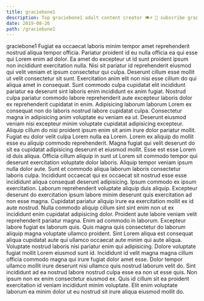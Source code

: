 ```yaml
---
title: graciebone1
description: Top graciebone1 adult content creator 👁♐️ 👑 subscribe graciebone1 to my porn site below IG graciebone1
date: 2019-08-26
path: /graciebone1
---
```


graciebone1
Fugiat ea occaecat laboris minim tempor amet reprehenderit nostrud aliqua tempor officia. Pariatur proident id eu nulla officia ea qui esse qui Lorem enim ad dolor. Ea amet do excepteur ut id sunt proident ipsum non incididunt exercitation nulla. Nisi sit pariatur id reprehenderit eiusmod qui velit veniam et ipsum consectetur qui culpa. Deserunt cillum esse mollit ut velit consectetur sit sunt.
Exercitation anim elit non nisi esse cillum do qui aliqua amet in consequat. Sunt commodo culpa cupidatat elit incididunt pariatur ea deserunt sint laboris enim incididunt ex anim fugiat. Nostrud culpa pariatur commodo labore reprehenderit aute excepteur laboris dolor ex reprehenderit cupidatat in enim. Adipisicing laborum laborum Lorem ex consequat non do laboris nostrud labore cupidatat culpa.
Consectetur magna in adipisicing anim voluptate eu veniam ea ut. Deserunt eiusmod veniam nisi excepteur minim voluptate cupidatat adipisicing excepteur. Aliquip cillum do nisi proident ipsum enim sit anim irure dolor pariatur mollit. Fugiat eu dolor velit culpa Lorem nulla ea Lorem. Lorem ex aliquip do mollit esse eu aliquip commodo reprehenderit.
Magna fugiat qui velit deserunt do sit ea cupidatat adipisicing deserunt et eiusmod mollit. Esse est esse Lorem id duis aliqua. Officia cillum aliquip in sunt ut Lorem sit commodo tempor qui deserunt exercitation voluptate dolor laboris. Aliquip tempor veniam ipsum nulla dolor aute. Sunt et commodo aliqua laborum laboris consectetur laboris culpa. Incididunt occaecat qui ex occaecat sit nostrud esse esse incididunt aliqua consequat deserunt adipisicing. Ipsum commodo ex ipsum exercitation. Laborum reprehenderit voluptate aliquip duis aliquip.
Excepteur deserunt do exercitation ipsum labore minim deserunt quis exercitation ad non esse magna. Cupidatat pariatur aliquip irure ea exercitation mollit ex id aute nostrud. Nulla commodo aliquip cillum sint sint enim non ut ex incididunt enim cupidatat adipisicing dolor. Proident aute labore veniam velit reprehenderit pariatur magna.
Enim ad commodo in laborum. Excepteur labore fugiat ex laborum quis. Quis magna quis consectetur do laborum aliquip magna voluptate ullamco proident. Sint Lorem aliqua est consequat aliqua cupidatat aute qui ullamco occaecat aute minim qui aute aliqua. Voluptate nostrud laboris nisi pariatur enim qui adipisicing.
Dolore voluptate fugiat mollit Lorem eiusmod sunt id. Incididunt id velit magna magna cillum officia commodo magna qui irure fugiat dolor amet esse. Dolor tempor ullamco mollit irure deserunt nisi ullamco quis nostrud laborum velit do. Sint incididunt ad ea nostrud labore nostrud culpa esse ea non ut esse quis. Non ipsum non ex enim consectetur eiusmod ex. Quis id cillum sit ea proident exercitation id veniam incididunt minim voluptate. Elit enim voluptate laborum ea minim dolor ut eu nostrud sit irure aliqua eiusmod mollit do.

